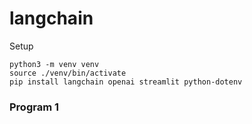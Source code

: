 # langchain
Setup
```
python3 -m venv venv
source ./venv/bin/activate
pip install langchain openai streamlit python-dotenv
```

### Program 1
